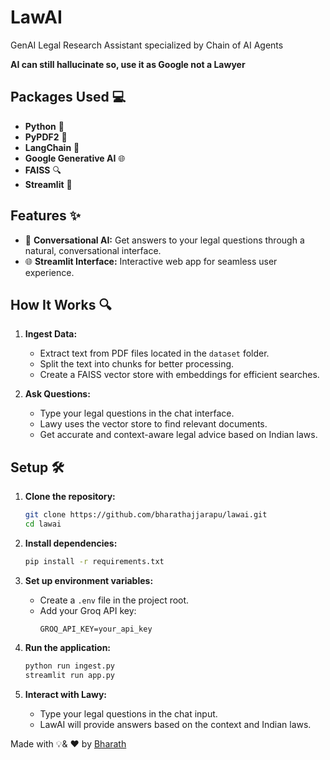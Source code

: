 # LawAI
GenAI Legal Research Assistant specialized by Chain of AI Agents

**AI can still hallucinate so, use it as Google not a Lawyer**

## Packages Used 💻

- **Python** 🐍
- **PyPDF2** 📄
- **LangChain** 🔗
- **Google Generative AI** 🌐
- **FAISS** 🔍
- **Streamlit** 🌟

## Features ✨

- 💬 **Conversational AI:** Get answers to your legal questions through a natural, conversational interface.
- 🌐 **Streamlit Interface:** Interactive web app for seamless user experience.

## How It Works 🔍

1. **Ingest Data:**
   - Extract text from PDF files located in the `dataset` folder.
   - Split the text into chunks for better processing.
   - Create a FAISS vector store with embeddings for efficient searches.

2. **Ask Questions:**
   - Type your legal questions in the chat interface.
   - Lawy uses the vector store to find relevant documents.
   - Get accurate and context-aware legal advice based on Indian laws.

## Setup 🛠️

1. **Clone the repository:**
   ```bash
   git clone https://github.com/bharathajjarapu/lawai.git
   cd lawai
   ```

2. **Install dependencies:**
   ```bash
   pip install -r requirements.txt
   ```

3. **Set up environment variables:**
   - Create a `.env` file in the project root.
   - Add your Groq API key:
     ```
     GROQ_API_KEY=your_api_key
     ```

4. **Run the application:**
   ```bash
   python run ingest.py
   streamlit run app.py
   ```

2. **Interact with Lawy:**
   - Type your legal questions in the chat input.
   - LawAI will provide answers based on the context and Indian laws.

Made with 💡& ❤️ by [Bharath](https://github.com/bharathajjarapu)
